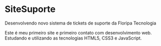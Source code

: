 # SiteSuporte <br>

Desenvolvendo novo sistema de tickets de suporte da Floripa Tecnologia <br>

Este é meu primeiro site e primeiro contato com desenvolvimento web. <br>
Estudando e utilizando as tecnologias HTML5, CSS3 e JavaScript.
